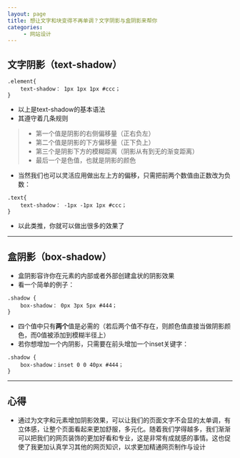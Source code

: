 ```yaml
---
layout: page
title: 想让文字和块变得不再单调？文字阴影与盒阴影来帮你
categories:
     - 网站设计
---
```


## 文字阴影（text-shadow）

```
.element{
    text-shadow： 1px 1px 1px #ccc；
}
```

* 以上是text-shadow的基本语法
* 其遵守着几条规则

> * 第一个值是阴影的右侧偏移量（正右负左）
> * 第二个值是阴影的下方偏移量（正下负上）
> * 第三个是阴影下方的模糊距离（阴影从有到无的渐变距离）
> * 最后一个是色值，也就是阴影的颜色

* 当然我们也可以灵活应用做出左上方的偏移，只需把前两个数值由正数改为负数：

```
.text{
    text-shadow： -1px -1px 1px #ccc；
}
```

* 以此类推，你就可以做出很多的效果了

---

## 盒阴影（box-shadow）

* 盒阴影容许你在元素的内部或者外部创建盒状的阴影效果
* 看一个简单的例子：

```
.shadow {
    box-shadow： 0px 3px 5px #444；
}
```

* 四个值中只有**两个**值是必需的（若后两个值不存在，则颜色值直接当做阴影颜色，而0值被添加到模糊半径上）
* 若你想增加一个内阴影，只需要在前头增加一个inset关键字：

```
.shadow {
    box-shadow：inset 0 0 40px #444；
}
```

---

## 心得
* 通过为文字和元素增加阴影效果，可以让我们的页面文字不会显的太单调，有立体感，让整个页面看起来更加舒服，多元化。随着我们学得越多，我们渐渐可以把我们的网页装饰的更加好看和专业，这是非常有成就感的事情。这也促使了我更加认真学习其他的网页知识，以求更加精通网页制作与设计